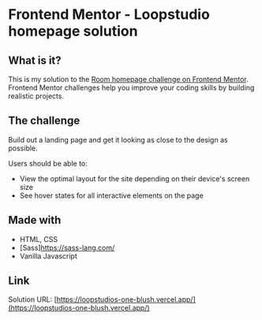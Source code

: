 # Frontend Mentor - Loopstudio homepage solution

## What is it?

This is my solution to the [Room homepage challenge on Frontend Mentor](https://www.frontendmentor.io/challenges/room-homepage-BtdBY_ENq). Frontend Mentor challenges help you improve your coding skills by building realistic projects. 


## The challenge

Build out a landing page and get it looking as close to the design as possible.

Users should be able to:

- View the optimal layout for the site depending on their device's screen size
- See hover states for all interactive elements on the page

## Made with

- HTML, CSS 
- [Sass]https://sass-lang.com/
- Vanilla Javascript

## Link 

Solution URL: [https://loopstudios-one-blush.vercel.app/](https://loopstudios-one-blush.vercel.app/)





